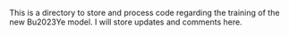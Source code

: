 This is a directory to store and process code regarding the training of the new Bu2023Ye model. I will store updates and comments here.

